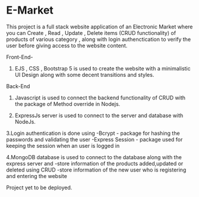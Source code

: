 # E-Market
This project is a full stack website application of an Electronic Market where you can Create , Read , Update , Delete items (CRUD functionality) of products of various category , along with login authenctication to verify the user before giving access to the website content.

Front-End-
1. EJS , CSS , Bootstrap 5 is used to create the website with a minimalistic UI Design along with some decent transitions and styles.

Back-End
1. Javascript is used to connect the backend functionality of CRUD with the package of Method override in Nodejs.

2. ExpressJs server is used to connect to the server and database with NodeJs.

3.Login authentication is done using
  -Bcrypt - package for hashing the passwords and validating the user 
  -Express Session - package used for keeping the session when an user is logged in

4.MongoDB database is used to connect to the database along with the express server and 
  -store information of the products added,updated or deleted using CRUD
  -store information of the new user who is registering and entering the website

Project yet to be deployed.
